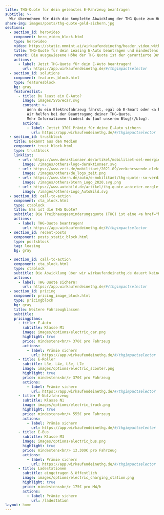 ```yaml
---
title: THG-Quote für dein geleastes E-Fahrzeug beantragen 
subtitle: >-
  Wir übernehmen für dich die komplette Abwicklung der THG Quote zum Höchstpreis, so kannst du am besten mit deinem geleasten Fahrzeug die Prämie verkaufen. Einfach. Nachhaltig.
share-img: images/posts/thg-quote-geld-sichern.jpg
sections:
  - section_id: herovideo
    component: hero_video_block.html
    type: herovideo
    video: https://static.mmmint.ai/wirkaufendeinethg/header_video_wkthg.mp4
    title: THG-Quote für dein Leasing E-Auto beantragen und mindestens 370€ verdienen
    remark: Die ausgewiesene Höhe der THG Quote ist der garantierte Betrag in 2022. Wir behalten eine Provision des Verkaufs von 10%. Die Höhe der Prämie hängt vom Marktpreis und dem Zeitpunkt des Verkaufes ab.
    actions:
      - label: Jetzt THG-Quote für dein E-Auto beantragen!
        url: https://app.wirkaufendeinethg.de/#/thgimpactselector
  - section_id: solutions
    component: features_block.html
    type: featuresblock
    bg: gray
    featureslist:
      - title: Du least ein E-Auto?
        image: images/SVG/ecar.svg
        content: >-
          Wenn du ein Elektrofahrzeug fährst, egal ob E-Smart oder <a href="/blog/2022/03/26/Tesla-THG-Quote">Tesla</a>, hast du jährlich einen Anspruch auf die THG-Quote! Die Höhe der Prämie ist dabei unabängig vom Fahrzeugmodel. <br/><br/>
          Wir helfen bei der Beantragung deiner THG-Quote. 
          Mehr Informationen findest du [auf unserem Blog](/blog).
        actions:
          - label: Jettzt 370€ Prämie für deine E-Auto sichern
            url: https://app.wirkaufendeinethg.de/#/thgimpactselector
  - section_id: trustblock
    title: Bekannt aus den Medien
    component: trust_block.html
    type: trustblock
    linklist:
      - url: https://www.deraktionaer.de/artikel/mobilitaet-oel-energie/umwelt-schonen-und-geld-verdienen-mit-e-autos-dieser-index-profitiert-20241338.html
        image: /images/others/logo-deraktionaer.svg
      - url: https://www.zeit.de/mobilitaet/2021-09/verkehrswende-elektroauto-staatliche-foerderung-thg-quote-co2-emissionen-senkung-massnahmen/seite-2?utm_referrer=https%3A%2F%2Fklima-quote.de%2F
        image: /images/others/de_logo_zeit.png
      - url: https://www.stern.de/auto/e-mobilitaet/thg-quote--so-verdienen-sie-ab-2022-mit-dem-eigenen-elektroauto-geld-30969328.html
        image: /images/others/Stern_Logo_2020.svg.png
      - url: https://www.autobild.de/artikel/thg-quote-anbieter-vergleich-vorteile-fallen-steuern-21337529.html
        image: /images/others/Logo_AutoBild.svg
  - section_id: call-to-action
    component: cta_block.html
    type: ctablock
    title: Was ist die THG Quote?
    subtitle: Die Treibhausgasminderungsquote (THG) ist eine <a href="https://www.umweltbundesamt.de/themen/verkehr-laerm/kraft-betriebsstoffe/vollzug-38-bimschv-anrechnung-von-strom-fuer" target="_blank">Förderung des Umweltbundesamt</a> für die eingesparten CO2-Emissionen deines E-Autos. Wir helfen dir die Prämie zu erhalten.
    actions:
      - label: THG-Quote beantragen!
        url: https://app.wirkaufendeinethg.de/#/thgimpactselector
  - section_id: recent-posts
    component: posts_static_block.html
    type: postsblock
    tag: leasing
    bg: gray

  - section_id: call-to-action
    component: cta_block.html
    type: ctablock
    subtitle: Die Abwicklung über wir wirkaufendeinethg.de dauert keine 3 Minuten und gibt dir jährlich die Chance auf 370€ Prämie und eine grünere Zukunft.
    actions:
      - label: THG Quote sichern!
        url: https://app.wirkaufendeinethg.de/#/thgimpactselector
  - section_id: pricing
    component: pricing_image_block.html
    type: pricingblock
    bg: gray
    title: Weitere Fahrzeugklassen
    subtitle:
    pricingplans:
      - title: E-Auto
        subtitle: Klasse M1
        image: images/options/electric_car.png
        highlight: true
        price: mindestens<br/> 370€ pro Fahrzeug
        actions:
          - label: Prämie sichern
            url: https://app.wirkaufendeinethg.de/#/thgimpactselector
      - title: E-Roller
        subtitle: L3e, L4e, L5e, L7e
        image: images/options/electric_scooter.png
        highlight: true
        price: mindestens<br/> 370€ pro Fahrzeug
        actions:
          - label: Prämie sichern
            url: https://app.wirkaufendeinethg.de/#/thgimpactselector
      - title: E-Nutzfahrzeug
        subtitle: Klasse N1
        image: images/options/electric_truck.png
        highlight: true
        price: mindestens<br/> 555€ pro Fahrzeug
        actions:
          - label: Prämie sichern
            url: https://app.wirkaufendeinethg.de/#/thgimpactselector
      - title: E-Bus
        subtitle: Klasse M3
        image: images/options/electric_bus.png
        highlight: true
        price: mindestens<br/> 13.300€ pro Fahrzeug
        actions:
          - label: Prämie sichern
            url: https://app.wirkaufendeinethg.de/#/thgimpactselector
      - title: Ladestationen
        subtitle: eingetragen & öffentlich
        image: images/options/electric_charging_station.png
        highlight: true
        price: mindestens<br/> 175€ pro MW/h 
        actions:
          - label: Prämie sichern
            url: /ladestation
layout: home
---
```

<script type="application/ld+json">
  {
    "@context": "https://schema.org",
    "@type": "WebApplication",
    "name": "THG-Quote E-Auto",
    "applicationCategory": "ShoppingApplication",
    "offers": {
      "@type": "Offer",
      "price": "370",
      "priceCurrency": "Euro"
    }
  }
</script>
